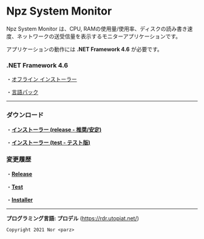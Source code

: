 # Npz System Monitor
Npz System Monitor は、CPU, RAMの使用量/使用率、ディスクの読み書き速度、ネットワークの送受信量を表示するモニターアプリケーションです。

アプリケーションの動作には **.NET Framework 4.6** が必要です。

### .NET Framework 4.6

・[オフライン インストーラー](https://www.microsoft.com/ja-jp/download/details.aspx?id=53344)

・[言語パック](https://www.microsoft.com/ja-jp/download/details.aspx?id=53323)

---
### **ダウンロード**
・[**インストーラー (release - 推奨/安定)**](https://github.com/Nor-parz/npz-system-monitor/raw/package/0_Installer/release/NpzSystemMonitor-OnlineInstaller.exe "インストーラーのダウンロード")

・[**インストーラー (test - テスト版)**](https://github.com/Nor-parz/npz-system-monitor/raw/package/0_Installer/test/NpzSystemMonitor-OnlineInstaller.exe "インストーラーのダウンロード")

### **変更履歴**

・[**Release**](https://raw.githubusercontent.com/Nor-parz/npz-system-monitor/release/Changelog.txt)

・[**Test**](https://raw.githubusercontent.com/Nor-parz/npz-system-monitor/test/Changelog.txt)

・[**Installer**](https://raw.githubusercontent.com/Nor-parz/npz-system-monitor/installer/Changelog.txt)

---
**プログラミング言語: プロデル** (https://rdr.utopiat.net/)

`Copyright 2021 Nor <parz>`
